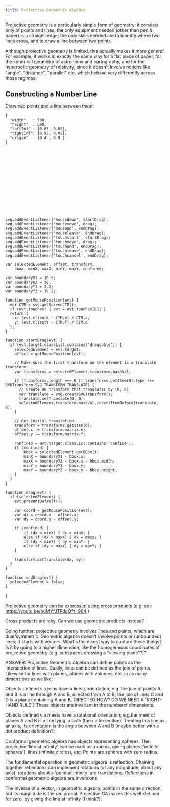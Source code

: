 ```yaml
---
title: Projective Geometric Algebra
---
```


Projective geometry is a particularly simple form of geometry: it consists only
of points and lines; the only equipment needed (other than pen & paper) is a
straight-edge; the only skills needed are to identify where two lines cross, and
to draw a line between two points.

Although projective geometry is limited, this actually makes it more *general*.
For example, it works in exactly the same way for a flat piece of paper, for the
spherical geometry of astronomy and cartography, and for the hyperbolic geometry
of relativity; since it doesn't involve notions like "angle", "distance",
"parallel" etc. which behave very differently across those regimes.

## Constructing a Number Line ##

Draw two points and a line between them:

```{pipe="cat > params.json"}
{
  "width"   : 500,
  "height"  : 500,
  "leftInf" : [0.05, 0.05],
  "rightInf": [0.95, 0.05],
  "origin"  : [0.4 , 0.9 ]
}
```

<svg width="300" height="200">
  <script type="text/javascript">
  function makeDraggable(evt) {
    var svg = evt.target;

    svg.addEventListener('mousedown', startDrag);
    svg.addEventListener('mousemove', drag);
    svg.addEventListener('mouseup', endDrag);
    svg.addEventListener('mouseleave', endDrag);
    svg.addEventListener('touchstart', startDrag);
    svg.addEventListener('touchmove', drag);
    svg.addEventListener('touchend', endDrag);
    svg.addEventListener('touchleave', endDrag);
    svg.addEventListener('touchcancel', endDrag);

    var selectedElement, offset, transform,
        bbox, minX, maxX, minY, maxY, confined;

    var boundaryX1 = 10.5;
    var boundaryX2 = 30;
    var boundaryY1 = 2.2;
    var boundaryY2 = 19.2;

    function getMousePosition(evt) {
      var CTM = svg.getScreenCTM();
      if (evt.touches) { evt = evt.touches[0]; }
      return {
        x: (evt.clientX - CTM.e) / CTM.a,
        y: (evt.clientY - CTM.f) / CTM.d
      };
    }

    function startDrag(evt) {
      if (evt.target.classList.contains('draggable')) {
        selectedElement = evt.target;
        offset = getMousePosition(evt);

        // Make sure the first transform on the element is a translate transform
        var transforms = selectedElement.transform.baseVal;

        if (transforms.length === 0 || transforms.getItem(0).type !== SVGTransform.SVG_TRANSFORM_TRANSLATE) {
          // Create an transform that translates by (0, 0)
          var translate = svg.createSVGTransform();
          translate.setTranslate(0, 0);
          selectedElement.transform.baseVal.insertItemBefore(translate, 0);
        }

        // Get initial translation
        transform = transforms.getItem(0);
        offset.x -= transform.matrix.e;
        offset.y -= transform.matrix.f;

        confined = evt.target.classList.contains('confine');
        if (confined) {
            bbox = selectedElement.getBBox();
            minX = boundaryX1 - bbox.x;
            maxX = boundaryX2 - bbox.x - bbox.width;
            minY = boundaryY1 - bbox.y;
            maxY = boundaryY2 - bbox.y - bbox.height;
        }
      }
    }

    function drag(evt) {
      if (selectedElement) {
        evt.preventDefault();

        var coord = getMousePosition(evt);
        var dx = coord.x - offset.x;
        var dy = coord.y - offset.y;

        if (confined) {
            if (dx < minX) { dx = minX; }
            else if (dx > maxX) { dx = maxX; }
            if (dy < minY) { dy = minY; }
            else if (dy > maxY) { dy = maxY; }
        }

        transform.setTranslate(dx, dy);
      }
    }

    function endDrag(evt) {
      selectedElement = false;
    }
  }
  </script>
  <line x1="0" y1="10" x2="110" y2="10" stroke="black" />
  <circle cx="10"  cy="10" r="5" />
  <circle cx="100" cy="10" r="5" />
</svg>


Projective geometry can be expressed using cross products
(e.g. see https://youtu.be/puMYfJTFdgQ?t=964 )

Cross products are icky. Can we use geometric products instead?

Going further: projective geometry involves lines and points, which are
dual/symmetric.  Geometric algebra doesn't involve points or (unbounded) lines;
it starts with vectors.  What's the nicest way to capture these things? Is it by
going to a higher dimension, like the homogeneous coordinates of projective
geometry (e.g. subspaces crossing a "viewing plane"?)?

ANSWER: Projective Geometric Algebra can define points as the intersection of
lines. Dually, lines can be defined as the join of points. Likewise for lines
with planes, planes with volumes, etc. in as many dimensions as we like.

Objects defined via joins have a linear orientation; e.g. the join of points A
and B is a line through A and B, directed from A to B; the join of lines C and D
is a plane containing A and B, DIRECTED HOW? DO WE NEED A 'RIGHT-HAND RULE'?
These objects are invariant in the numberof dimensions.

Objects defined via meets have a rotational orientation; e.g.the meet of planes
A and B is a line lying in both (their intersection). Treating this line as an
axis, its orientation is the angle between A and B (maybe better with a dot
product definition?)

Conformal geometric algebra has objects representing spheres. The projective
'line at infinity' can be used as a radius, giving planes ('infinite spheres'),
lines (infinite circles), etc. Points are spheres with zero radius.

The fundamental operation in geometric algebra is reflection. Chaining together
reflections can implement rotations (of any magnitude, about any axis);
rotations about a 'point at infinity' are translations. Reflections in conformal
geometric algebra are inversions.

The inverse of a vector, in geometric algebra, points in the same direction, but
its magnitude is the reciprocal. Projective GA makes this well-defined for zero,
by giving the line at infinity (I think?).
